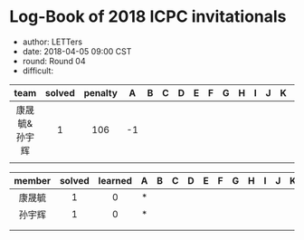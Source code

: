 # Log-Book of 2018 ICPC invitationals
- author: LETTers
- date: 2018-04-05 09:00 CST
- round: Round 04
- difficult:


| team | solved | penalty | A | B | C | D | E | F | G | H | I | J | K | L | M |
| :-: | :-: | :-: | :-: | :-: | :-: | :-: | :-: | :-: | :-: | :-: | :-: | :-: | :-: | :-: | :-: |
| 康晟毓&孙宇辉 | 1 | 106 | -1 |  |  |  |  |  | |  |  |  |  |  |  |
|  |  |  |  |  |  |  |  |  | |  |  |  |  |  |  |

| member | solved | learned | A | B | C | D | E | F | G | H | I | J | K | L | M |
| :-: | :-: | :-: | :-: | :-: | :-: | :-: | :-: | :-: | :-: | :-: | :-: | :-: | :-: | :-: | :-: |
| 康晟毓 | 1 | 0 | * |  |  |  |  |  | |  |  |  |  |  |  |
| 孙宇辉 | 1 | 0 | * |  |  |  |  |  | |  |  |  |  |  |  |
|  |  |  |  |  |  |  |  |  | |  |  |  |  |  |  |
|  |  |  |  |  |  |  |  |  | |  |  |  |  |  |  |


